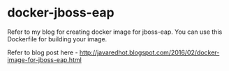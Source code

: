 # docker-jboss-eap

Refer to my blog for creating docker image for jboss-eap.
You can use this Dockerfile for building your image.

Refer to blog post here - http://javaredhot.blogspot.com/2016/02/docker-image-for-jboss-eap.html

